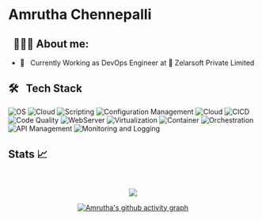 # Amrutha Chennepalli 

## &nbsp; 👨🏻‍💻 About me:

- 🌱 &nbsp; Currently Working as DevOps Engineer at :office: Zelarsoft Private Limited




## 🛠 &nbsp; Tech Stack
![OS](https://img.shields.io/badge/Operating%20Systems-Linux%20%7C%20Windows%20%7C%20macOS-red)
![Cloud](https://img.shields.io/badge/Cloud%20Platform-AWS%20%7C%20Azure%20%7C%20GCP-blue)
![Scripting](https://img.shields.io/badge/Scripting-PowerShell%20%7C%20Bash-lemon)
![Configuration Management](https://img.shields.io/badge/Configuration%20Management-Ansible%20%7C%20Terraform-purple)
![Cloud](https://img.shields.io/badge/IAC-Terraform%20%7C%20Pulumi-teal)
![CICD](https://img.shields.io/badge/CICD-Jenkins%20%7C%20GitOps%20%7C%20ArgoCD%20%7C%20FluxCD%20%7C%20RancherFleet-yellow)
![Code Quality](https://img.shields.io/badge/Code%20Analysis-SonarQube/Cloud-teal)
![WebServer](https://img.shields.io/badge/Webserver-Apache%20Server%20%7C%20Nginx-violet)
![Virtualization](https://img.shields.io/badge/Virtualization-VMWare-skyblue) 
![Container](https://img.shields.io/badge/Containerization-Docker-blue)
![Orchestration](https://img.shields.io/badge/Orchestration-Kubernetes%20%7C%20K3s%20%7C%20K3d%20%7C%20kind-magenta)
![API Management](https://img.shields.io/badge/API%20Management-Kong%20Gateway%20%7C%20Kong%20Konnect-blue)
![Monitoring and Logging](https://img.shields.io/badge/Monitoring%20and%20Logging-Prometheus%20%7C%20Grafana%20%7C%20Loki%20%7C%20Thanos-lemon)







## Stats :chart_with_upwards_trend: 

<br/> 

<div align="center">

  ![](https://github-readme-streak-stats.herokuapp.com/?user=amruthavarshinic&theme=dark&dates=33C4FF)
  
[![Amrutha's github activity graph](https://github-readme-activity-graph.vercel.app/graph?username=amruthavarshinic&theme=react-dark)](https://github.com/manohar217/github-readme-activity-graph)

</div>
